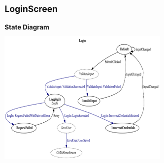 # LoginScreen

## State Diagram

<p align="center"><img src="diagramScreenshots/login.png" height="400"></p>

